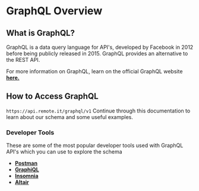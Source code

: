 # GraphQL Overview

## What is GraphQL?

GraphQL is a data query language for API's, developed by Facebook in 2012 before being publicly released in 2015. GraphQL provides an alternative to the REST API.

For more information on GraphQL, learn on the official GraphQL website [**here.**](https://graphql.org/)

## How to Access GraphQL

`https://api.remote.it/graphql/v1` Continue through this documentation to learn about our schema and some useful examples.

### Developer Tools

These are some of the most popular developer tools used with GraphQL API's which you can use to explore the schema

* [**Postman**](https://www.getpostman.com/)
* [**GraphiQL**](https://www.electronjs.org/apps/graphiql)
* [**Insomnia**](https://insomnia.rest/graphql/)
* [**Altair**](https://altair.sirmuel.design/)


